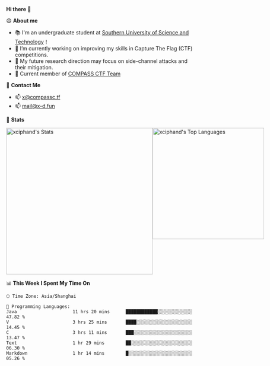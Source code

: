 **Hi there** 👋


😄 **About me**

- 📚 I'm an undergraduate student at [Southern University of Science and Technology](https://www.sustech.edu.cn)！
- 🌱 I’m currently working on improving my skills in Capture The Flag (CTF) competitions.
- 🔭 My future research direction may focus on side-channel attacks and their mitigation.
- 🚩 Current member of [COMPASS CTF Team](https://blog.compassc.tf/) 

👋 **Contact Me**

- 📫 [x@compassc.tf](mailto:x@compassc.tf)
- 📫 [mail@x-d.fun](mailto:mail@x-d.fun)

🌟 **Stats**

<div style="display: flex; justify-content: space-between;">
  <img src="https://github-readme-stats-ten-dusky-26.vercel.app/api?username=xciphand&theme=vue-dark&show_icons=true&hide_border=true&count_private=true" alt="xciphand's Stats" width="395" />
  <img src="https://github-readme-stats-ten-dusky-26.vercel.app/api/top-langs/?username=xciphand&theme=vue-dark&show_icons=true&hide_border=true&layout=compact" alt="xciphand's Top Languages" width="300" />
</div>


<!--START_SECTION:waka-->
📊 **This Week I Spent My Time On** 

```text
🕑︎ Time Zone: Asia/Shanghai

💬 Programming Languages: 
Java                     11 hrs 20 mins      ████████████░░░░░░░░░░░░░   47.82 % 
V                        3 hrs 25 mins       ████░░░░░░░░░░░░░░░░░░░░░   14.45 % 
C                        3 hrs 11 mins       ███░░░░░░░░░░░░░░░░░░░░░░   13.47 % 
Text                     1 hr 29 mins        ██░░░░░░░░░░░░░░░░░░░░░░░   06.30 % 
Markdown                 1 hr 14 mins        █░░░░░░░░░░░░░░░░░░░░░░░░   05.26 % 
```


<!--END_SECTION:waka-->
